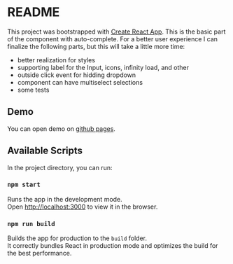 # README

This project was bootstrapped with [Create React App](https://github.com/facebook/create-react-app).
This is the basic part of the component with auto-complete. For a better user experience I can finalize the following parts, but this will take a little more time:

- better realization for styles
- supporting label for the Input, icons, infinity load, and other
- outside click event for hidding dropdown
- component can have multiselect selections
- some tests

## Demo

You can open demo on [github pages](https://alexgerasimov73.github.io/autocomplete-test-task/).

## Available Scripts

In the project directory, you can run:

### `npm start`

Runs the app in the development mode.\
Open [http://localhost:3000](http://localhost:3000) to view it in the browser.


### `npm run build`

Builds the app for production to the `build` folder.\
It correctly bundles React in production mode and optimizes the build for the best performance.
